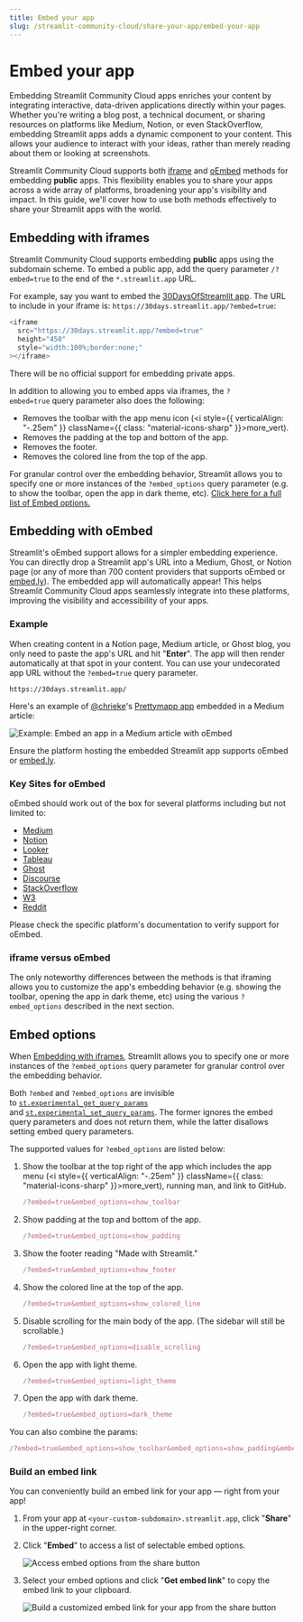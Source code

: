 ```yaml
---
title: Embed your app
slug: /streamlit-community-cloud/share-your-app/embed-your-app
---
```


# Embed your app

Embedding Streamlit Community Cloud apps enriches your content by integrating interactive, data-driven applications directly within your pages. Whether you're writing a blog post, a technical document, or sharing resources on platforms like Medium, Notion, or even StackOverflow, embedding Streamlit apps adds a dynamic component to your content. This allows your audience to interact with your ideas, rather than merely reading about them or looking at screenshots.

Streamlit Community Cloud supports both [iframe](#embedding-with-iframes) and [oEmbed](#embedding-with-oembed) methods for embedding **public** apps. This flexibility enables you to share your apps across a wide array of platforms, broadening your app's visibility and impact. In this guide, we'll cover how to use both methods effectively to share your Streamlit apps with the world.

## Embedding with iframes

Streamlit Community Cloud supports embedding **public** apps using the subdomain scheme. To embed a public app, add the query parameter `/?embed=true` to the end of the `*.streamlit.app` URL.

For example, say you want to embed the <a href="https://30days.streamlit.app/" target="_blank">30DaysOfStreamlit app</a>. The URL to include in your iframe is: `https://30days.streamlit.app/?embed=true`:

```javascript
<iframe
  src="https://30days.streamlit.app/?embed=true"
  height="450"
  style="width:100%;border:none;"
></iframe>
```

<Cloud src="https://30days.streamlit.app/?embed=true" />

<Important>

There will be no official support for embedding private apps.

</Important>

In addition to allowing you to embed apps via iframes, the `?embed=true` query parameter also does the following:

- Removes the toolbar with the app menu icon (<i style={{ verticalAlign: "-.25em" }} className={{ class: "material-icons-sharp" }}>more_vert</i>).
- Removes the padding at the top and bottom of the app.
- Removes the footer.
- Removes the colored line from the top of the app.

For granular control over the embedding behavior, Streamlit allows you to specify one or more instances of the `?embed_options` query parameter (e.g. to show the toolbar, open the app in dark theme, etc). [Click here for a full list of Embed options.](#embed-options)

## Embedding with oEmbed

Streamlit's oEmbed support allows for a simpler embedding experience. You can directly drop a Streamlit app's URL into a Medium, Ghost, or Notion page (or any of more than 700 content providers that supports oEmbed or <a href="https://embed.ly/" target="_blank">embed.ly</a>). The embedded app will automatically appear! This helps Streamlit Community Cloud apps seamlessly integrate into these platforms, improving the visibility and accessibility of your apps.

### Example

When creating content in a Notion page, Medium article, or Ghost blog, you only need to paste the app's URL and hit "**Enter**". The app will then render automatically at that spot in your content. You can use your undecorated app URL without the `?embed=true` query parameter.

```
https://30days.streamlit.app/
```

Here's an example of <a href="https://github.com/chrieke" target="_blank">@chrieke</a>'s <a href="https://chrieke-prettymapp-streamlit-prettymappapp-1k0qxh.streamlit.app/" target="_blank">Prettymapp app</a> embedded in a Medium article:

<Image src="/images/streamlit-community-cloud/oembed.gif" alt="Example: Embed an app in a Medium article with oEmbed" clean />

<Tip>

Ensure the platform hosting the embedded Streamlit app supports oEmbed or <a href="https://embed.ly/" target="_blank">embed.ly</a>.

</Tip>

### Key Sites for oEmbed

oEmbed should work out of the box for several platforms including but not limited to:

- <a target="_blank" href="https://medium.com/">Medium</a>
- <a target="_blank" href="https://notion.so/">Notion</a>
- <a target="_blank" href="https://www.looker.com/">Looker</a>
- <a target="_blank" href="https://www.tableau.com/">Tableau</a>
- <a target="_blank" href="https://ghost.org/">Ghost</a>
- <a target="_blank" href="https://www.discourse.org/">Discourse</a>
- <a target="_blank" href="https://stackoverflow.com/">StackOverflow</a>
- <a target="_blank" href="https://www.w3schools.com/">W3</a>
- <a target="_blank" href="https://www.reddit.com/">Reddit</a>

Please check the specific platform's documentation to verify support for oEmbed.

### iframe versus oEmbed

The only noteworthy differences between the methods is that iframing allows you to customize the app's embedding behavior (e.g. showing the toolbar, opening the app in dark theme, etc) using the various `?embed_options` described in the next section.

## Embed options

When [Embedding with iframes](#embedding-with-iframes), Streamlit allows you to specify one or more instances of the `?embed_options` query parameter for granular control over the embedding behavior.

Both `?embed` and `?embed_options` are invisible to [`st.experimental_get_query_params`](/library/api-reference/utilities/st.experimental_get_query_params) and [`st.experimental_set_query_params`](/library/api-reference/utilities/st.experimental_set_query_params). The former ignores the embed query parameters and does not return them, while the latter disallows setting embed query parameters.

The supported values for `?embed_options` are listed below:

1. Show the toolbar at the top right of the app which includes the app menu (<i style={{ verticalAlign: "-.25em" }} className={{ class: "material-icons-sharp" }}>more_vert</i>), running man, and link to GitHub.

   ```javascript
   /?embed=true&embed_options=show_toolbar
   ```

2. Show padding at the top and bottom of the app.

   ```javascript
   /?embed=true&embed_options=show_padding
   ```

3. Show the footer reading "Made with Streamlit."

   ```javascript
   /?embed=true&embed_options=show_footer
   ```

4. Show the colored line at the top of the app.

   ```javascript
   /?embed=true&embed_options=show_colored_line
   ```

5. Disable scrolling for the main body of the app. (The sidebar will still be scrollable.)

   ```javascript
   /?embed=true&embed_options=disable_scrolling
   ```

6. Open the app with light theme.

   ```javascript
   /?embed=true&embed_options=light_theme
   ```

7. Open the app with dark theme.

   ```javascript
   /?embed=true&embed_options=dark_theme
   ```

You can also combine the params:

```javascript
/?embed=true&embed_options=show_toolbar&embed_options=show_padding&embed_options=show_footer&embed_options=show_colored_line&embed_options=disable_scrolling
```

### Build an embed link

You can conveniently build an embed link for your app &mdash; right from your app!

1. From your app at `<your-custom-subdomain>.streamlit.app`, click "**Share**" in the upper-right corner.
2. Click "**Embed**" to access a list of selectable embed options.

   ![Access embed options from the share button](/images/streamlit-community-cloud/share-menu-embed.png)

3. Select your embed options and click "**Get embed link**" to copy the embed link to your clipboard.

   ![Build a customized embed link for your app from the share button](/images/streamlit-community-cloud/share-menu-embed-url.png)

